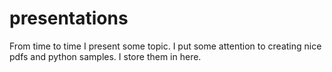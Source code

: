 # presentations
From time to time I present some topic. I put some attention to creating nice pdfs and python samples. I store them in here.
